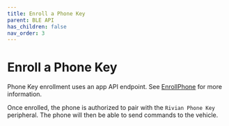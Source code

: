 ```yaml
---
title: Enroll a Phone Key
parent: BLE API
has_children: false
nav_order: 3
---
```


# Enroll a Phone Key
Phone Key enrollment uses an app API endpoint. See [EnrollPhone](/app/enroll-phone) for more information.

Once enrolled, the phone is authorized to pair with the `Rivian Phone Key` peripheral. The phone will then be able to send commands to the vehicle.